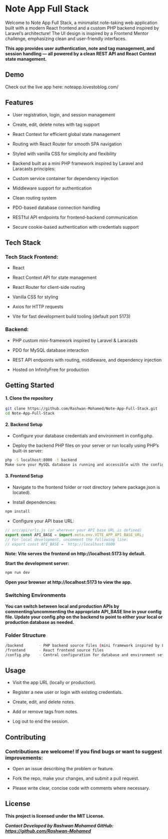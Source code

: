 ﻿# Note App Full Stack
Welcome to Note App Full Stack, a minimalist note-taking web application built with a modern React frontend and a custom PHP backend inspired by Laravel’s architecture!
The UI design is inspired by a Frontend Mentor challenge, emphasizing clean and user-friendly interfaces.


**This app provides user authentication, note and tag management, and session handling — all powered by a clean REST API and React Context state management.**


## Demo
Check out the live app here: noteapp.lovestoblog.com/

## Features

* User registration, login, and session management

* Create, edit, delete notes with tag support

* React Context for efficient global state management

* Routing with React Router for smooth SPA navigation

* Styled with vanilla CSS for simplicity and flexibility

* Backend built as a mini PHP framework inspired by Laravel and Laracasts principles:

* Custom service container for dependency injection

* Middleware support for authentication

* Clean routing system

* PDO-based database connection handling

* RESTful API endpoints for frontend-backend communication

* Secure cookie-based authentication with credentials support

## Tech Stack
### Tech Stack Frontend:

* React

* React Context API for state management

* React Router for client-side routing

* Vanilla CSS for styling

* Axios for HTTP requests

* Vite for fast development build tooling (default port 5173)

### Backend:

* PHP custom mini-framework inspired by Laravel & Laracasts

* PDO for MySQL database interaction

* REST API endpoints with routing, middleware, and dependency injection

* Hosted on InfinityFree for production

## Getting Started

#### 1. Clone the repository

```bash
git clone https://github.com/Rashwan-Mohamed/Note-App-Full-Stack.git
cd Note-App-Full-Stack
```

#### 2. Backend Setup

* Configure your database credentials and environment in config.php.

* Deploy the backend PHP files on your server or run locally using PHP’s built-in server:

```bash
php -S localhost:8000 -t backend
Make sure your MySQL database is running and accessible with the configured credentials.
```
#### 3. Frontend Setup
* Navigate to the frontend folder or root directory (where package.json is located).

* Install dependencies:

```bash
npm install
```
*  Configure your API base URL:


```javascript
// src/api/urls.js (or wherever your API base URL is defined)
export const API_BASE = import.meta.env.VITE_APP_API_BASE_URL;
// For local development, uncomment the following line:
// export const API_BASE = `http://localhost:8000`
```
**Note: Vite serves the frontend on http://localhost:5173 by default.**

**Start the development server:**

```bash
npm run dev
```
**Open your browser at http://localhost:5173 to view the app.**

### Switching Environments

**You can switch between local and production APIs by commenting/uncommenting the appropriate API_BASE line in your config file. Update your config.php on the backend to point to either your local or production database as needed.**

### Folder Structure

```bash
/backend       - PHP backend source files (mini framework inspired by Laravel)
/frontend      - React frontend source files
/config.php    - Central configuration for database and environment settings
```

## Usage

* Visit the app URL (locally or production).

* Register a new user or login with existing credentials.

* Create, edit, and delete notes.

* Add or remove tags from notes.

* Log out to end the session.

## Contributing

### Contributions are welcome! If you find bugs or want to suggest improvements:

* Open an issue describing the problem or feature.

* Fork the repo, make your changes, and submit a pull request.

* Please write clear, concise code with comments where necessary.

## License

****This project is licensed under the MIT License.****

_**Contact
Developed by Rashwan Mohamed
GitHub: https://github.com/Rashwan-Mohamed**_

